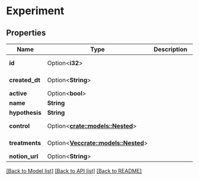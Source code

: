 # Experiment

## Properties

Name | Type | Description | Notes
------------ | ------------- | ------------- | -------------
**id** | Option<**i32**> |  | [optional][readonly]
**created_dt** | Option<**String**> |  | [optional][readonly]
**active** | Option<**bool**> |  | [optional]
**name** | **String** |  | 
**hypothesis** | **String** |  | 
**control** | Option<[**crate::models::Nested**](Nested.md)> |  | [optional][readonly]
**treatments** | Option<[**Vec<crate::models::Nested>**](Nested.md)> |  | [optional][readonly]
**notion_url** | Option<**String**> |  | [optional]

[[Back to Model list]](../README.md#documentation-for-models) [[Back to API list]](../README.md#documentation-for-api-endpoints) [[Back to README]](../README.md)


